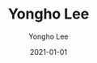 ---
layout: personal_info  # FIXED! DO NOT CHANGE!
author: Yongho Lee   # your name
title:  Yongho Lee   # your name
date:   2021-01-01

params:
    position:  "PhD Course"    # TODO: push your position; the position should be the one between ["Principal Investigator", "PhD Course", "Master Course", "Graduate", Alumni]
    job_title: "Researcher"       # TODO: all of the students should specify the title of himself as a "Researcher"
    telephone: "+82-31-299-4658"  # TODO: phone number (if you don't want to upload your phone number, comment or remove this line!)
    email:     "jhyn205@skku.edu"  # TODO: school email address (if you don't want to upload your email address, comment or remove this line!)
    
    profile_image: yongholee.jpg  # TODO: put the filename of the profile image here 

    interests: [   # TODO: fill out your research interests
        "Computer Architecture", 
        "Memory Systems",
        "Heterogenous Systems"
    ]

    biography: |   # TODO: fill out your short biography... Introduce yourself! (if you don't want to upload your biography, comment or remove this whole section!)
        Yongho Lee is a distinguished scholar currently pursuing his Ph.D. at Sungkyunkwan University. He holds a Bachelor's degree from Kyungpook National University and a Master's degree from Sungkyunkwan University. Yongho's research interests are centered around computer architecture, memory systems, and heterogeneous memory systems. His academic journey and research are dedicated to advancing the field of high-performance computing, with a particular focus on integrating diverse memory technologies to enhance system efficiency.

    enable_sections:  # TODO: this section checks whether to show "Experiences", "Awards and Honors", "Activities" (publications will automatically be added to your page)
        enable_experiences:   true  # enable "Professional Experience" section
        enable_awards_honors: false  # enable "Awards & Honors" section
        enable_activities:    false  # enable "Professional Activities" section


    # The sections below are optional...

    experiences:  # provide your professional experiences
        - {
            exp_from: "2023",  # start-date of this experience
            exp_to:   "",      # end-date of this experience (make this field empty if you are currently going through this experience)
            exp_desc: "Ph.D Student at Sungkyunkwan University"
        }
        - {
            exp_from: "2021",
            exp_to:   "2023",
            exp_desc: "Master's degree at Sungkyunkwan University"
        }
        - {
            exp_from: "2015",
            exp_to:   "2021",
            exp_desc: "Bachelor's degree at Kyungpook National University"
        }

    awards_honor:  # provide the list of awards that you won

    activities:  # provide list of professional activities

---